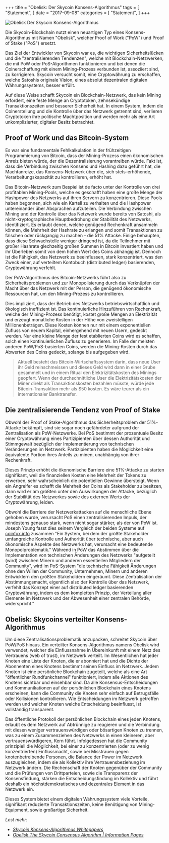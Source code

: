 +++
title = "Obelisk: Der Skycoin Konsens-Algorithmus"
tags = [
    "Statement",
]
date = "2017-09-08"
categories = [
    "Statement",
]
+++

![Obelisk Der Skycoin Konsens-Algorithmus](/img/obelisk-the-skycoin-consensus-algorithm.png)

Die Skycoin-Blockchain nutzt einen neuartigen Typ eines Konsens-Algorithmus mit Namen "Obelisk", welcher Proof of Work ("PoW") und Proof of Stake ("PoS") ersetzt.

Das Ziel der Entwickler von Skycoin war es, die wichtigen Sicherheitslücken und die "zentralisierenden Tendenzen", welche mit Blockchain-Netzwerken, die mit PoW oder PoS-Algorithmen funktionieren und bei denen die Coinerschaffung mit einem Mining-Prozess verbunden ist, assoziiert sind, zu korrigieren. Skycoin versucht somit, eine Cryptowährung zu erschaffen, welche Satoshis originale Vision, eines absolut dezentralen digitalen Währungssystems, besser erfüllt.

Auf diese Weise schafft Skycoin ein Blockchain-Netzwerk, das kein Mining erfordert, eine feste Menge an Cryptotoken, zehnsekündige Transaktionszeiten und besserer Sicherheit hat. In einem System, indem die Coinerstellung und die Kontrolle über das Netzwerk getrennt sind, verlieren Cryptotoken ihre politische Machtposition und werden mehr als eine Art unkomplizierter, digitaler Besitz betrachtet.

## Proof of Work und das Bitcoin-System

Es war eine fundamentale Fehlkalkulation in der frühzeitigen Programmierung von Bitcoin, dass der Mining-Prozess einen ökonomischen Anreiz bieten würde, der die Dezentralisierung vorantreiben würde.
Fakt ist, dass die Verbindung zwischen Konsens und Hashing dazu geführt hat, die Machtanreize, das Konsens-Netzwerk über die, sich stets-erhöhende, Verarbeitungskapazität zu kontrollieren, erhöht hat.

Das Bitcoin-Netzwerk zum Bespiel ist de facto unter der Kontrolle von drei profitablen Mining-Pools, welche es geschafft haben eine große Menge der Hashpower des Netzwerks auf ihren Servern zu konzentrieren. Diese Pools haben begonnen, sich wie ein Kartell zu verhalten und die Hashpower untereinander über Absprachen aufzuteilen. Die Verbindung zwischen Mining und der Kontrolle über das Netzwerk wurde bereits von Satoshi, als nicht-kryptographische Hauptbedrohung der Stabilität des Netzwerks, identifiziert. Es erlaubt denen, welche genügend Rechenkraft ansammeln können, die Mehrheit der Hashrate zu erlangen und somit Transaktionen zu fälschen oder rückgangig zu machen - die 51% Attacke. Einige behaupten, dass diese Schwachstelle weniger dringend ist, da die Teilnehmer mit großer Hashrate glechzeitig großen Summen in Bitcoin investiert haben und ihr Überleben somit von dem hohen Wert des Coins abhängig ist. Dennoch ist die Fähigkeit, das Netzwerk zu beeinflussen, stark konzentriert, was den Zweck einer, auf verteiltem Kontobuch (distributed ledger) basierenden, Cryptowährung verfehlt.

Der PoW-Algorithmus des Bitcoin-Netzwerks führt also zu Sicherheitsproblemen und zur Monopolisierung durch das Verknüpfen der Macht über das Netzwerk mit der Person, die genügend ökonomische Ressourcen hat, um den Mining-Prozess zu kontrollieren.

Dies impliziert, dass der Betrieb des Netzwerks betriebswirtschaftlich und ökologisch ineffizient ist. Das kontinuierliche Hinzuführen von Rechenkraft, welche der Mining-Prozess benötigt, kostet große Mengen an Elektrizität und erzeugt monatliche Kosten in der Höhe von zweistelligen Millionenbeträgen. Diese Kosten können nur mit einem exponentiellen Zufluss von neuem Kapital, einhergehend mit neuen Usern, gedeckt werden. Nur eine kleine Menge der fest etablierten Coins wird es schaffen, solch einen kontinuierlichen Zufluss zu generieren. Im Falle der meisten anderen PoW/PoS-basierten Coins, werden die Mining-Kosten durch das Abwerten des Coins gedeckt, solange bis aufgegeben wird.

> Aktuell besteht das Bitcoin-Wirtschaftssystem darin, dass neue User ihr Geld reinschmeissen und dieses Geld wird dann in einer Grube gesammelt und in einem Ritual den Elektrizitätskosten des Minings geopfert. Wenn der durchschnittliche User die Elektrizitätskosten der Miner direkt als Transaktionskosten bezahlen müsste, würde jede Bitcoin-Transaktion mehr als $50 kosten. Es wäre teurer als ein internationaler Banktransfer.

## Die zentralisierende Tendenz von Proof of Stake

Obwohl der Proof of Stake-Algorithmus das Sicherheitsproblem der 51%-Attacke bekämpft, sind sie sogar noch gefährdeter aufgrund der Zentralisation als PoW-Netzwerke. Bei PoS bestimmt der prozentuale Besitz einer Cryptowährung eines Partizipienten über dessen Authorität und Stimmgewalt bezüglich der Implementierung von technischen Veränderungen im Netzwerk. Partizipienten haben die Möglichkeit eine äquivalente Portion ihres Anteils zu minen, unabhängig von ihrer Rechenkraft.

Dieses Prinzip erhöht die ökonomische Barriere eine 51%-Attacke zu starten signifikant, weil die finanziellen Kosten eine Mehrheit der Tokens zu erwerben, sehr wahrscheinlich die potentiellen Gewinne übersteigt. Wenn ein Angreifer es schafft die Mehrheit der Coins als Stakeholder zu besitzen, dann wird er am größten unter den Auswirkungen der Attacke, bezüglich der Stabilität des Netzwerkes sowie des externen Werts der Cryptowährung, leiden.

Obwohl die Barriere der Netzwerkattacken auf die menschliche Ebene gehoben wurde, verursacht PoS einen zentralisierenden Impuls, der mindestens genauso stark, wenn nicht sogar stärker, als der von PoW ist. Joseph Young fasst dies seinem Vergleich der beiden Systeme auf [coinfox.info](http://www.coinfox.info/) zusammen "Ein System, bei dem der größte Stakeholder umfangreiche Kontrolle und Authorität über technische, aber auch ökonomische Aspekte des Netzwerks hat, verursacht eine bedeutende Monopolproblematik." Während in PoW das Abstimmen über die Implementation von technischen Änderungen des Netzwerks "aufgeteilt (wird) zwischen Minern und anderen essentiellen Mitgliedern der Community", wird im PoS-System "die technische Fähigkeit Änderungen ohne den Willen der Community, Unternehmen, Minern und anderen Entwicklern den größten Stakeholdern eingeräumt. Diese Zentralisation der Abstimmungsmacht, eigentlich also der Kontrolle über das Netzwerk, verfehlt das Konzept einer auf distributed ledger basierenden Cryptowährung, indem es dem kompletten Prinzip, der Verteilung aller Elemente im Netzwerk und der Abwesenheit einer zentralen Behörde, widerspricht."

## Obelisk: Skycoins verteilter Konsens-Algorithmus

Um diese Zentralisationsproblematik anzupacken, schreitet Skycoin über PoW/PoS hinaus.
Ein verteilter Konsens-Algorithmus namens Obelisk wird verwendet, welcher die Einflussnahme in Übereinkunft mit einem Netz des Vertrauens (web of trust), im Netzwerk verteilt. Im Wesentlichen hat jeder Knoten eine Liste der Knoten, die er abonniert hat und die Dichte der Abonnenten eines Knotens bestimmt seinen Einfluss im Netzwerk. Jedem Knoten ist eine persönliche Blockchain zugeteilt, welche als eine Art "öffentlicher Rundfunkchannel" funktioniert, indem alle Aktionen des Knotens sichtbar und einsehbar sind. Da alle Konsensus-Entscheidungen und Kommunikationen auf der persönlichen Blockchain eines Knotens erscheinen, kann die Community die Knoten sehr einfach auf Betrugsfälle oder Kollisionen kontrollieren. Wie Entscheidungen im Netzwerk getroffen werden und welcher Knoten welche Entscheidung beeinflusst, ist vollständig transparent.

Das öffentliche Protokoll der persönlichen Blockchain eines jeden Knotens, erlaubt es dem Netzwerk auf Abtrünnige zu reagieren und die Verbindung mit diesen weniger vertrauenswürdigen oder bösartigen Knoten zu trennen, was zu einem Zusammenziehen des Netzwerks in einen kleineren, aber vertrauenswürdigeren, Kern führt. Infolgedessen hat die Community prinzipiell die Möglichkeit, bei einer zu konzentrierten (oder zu wenig konzentrierten) Einflussmacht, sowie bei Misstrauen gegen knotenbetreibende Personen, die Balance der Power im Netzwerk auszugleichen, indem sie als Kollektiv ihre Vertrauensbeziehung im Netzwerk ändern. Die Rechenschaft der Knoten gegenüber der Community und die Prüfungen von Drittparteien, sowie die Transparenz der Konsensfindung, stärken die Entscheidungsfindung im Kollektiv und führt deshalb ein höchstdemokratisches und dezentrales Element in das Netzwerk ein.

Dieses System bietet einem digitalen Währungssystem viele Vorteile, signifikant reduzierte Transaktionszeiten, keine Benötigung von Mining-Equipment, sowie großartige Sicherheit.

*Lest mehr:*

* *[Skycoin Konsens-Algorithmus Whitepapers](https://www.skycoin.net/whitepapers)*
* *[Obelisk The Skycoin Consensus Algorithm | Information Pages](/overview/obelisk-skycoin-consensus-algorithm-information-pages/)*
